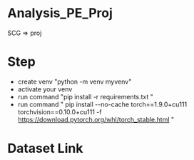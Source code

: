 # Analysis_PE_Proj
SCG => proj

# Step
- create venv "python -m venv myvenv"
- activate your venv
- run command "pip install -r requirements.txt "
- run command " pip install --no-cache torch==1.9.0+cu111 torchvision==0.10.0+cu111 -f https://download.pytorch.org/whl/torch_stable.html "
# Dataset Link
